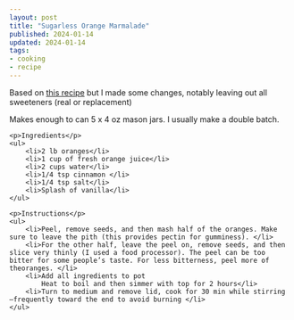 ```yaml
---
layout: post
title: "Sugarless Orange Marmalade"
published: 2024-01-14
updated: 2024-01-14
tags: 
- cooking
- recipe
---
```

<section>
	<p>
		Based on <a href="https://sugarfreelondoner.com/sugar-free-orange-marmalade-recipe-keto/#h-how-to-make-keto-orange-marmalade">this recipe</a> but I made some changes, notably leaving out all sweeteners (real or replacement)
	</p>
	<p>Makes enough to can 5 x 4 oz mason jars. I usually make a double batch.</p>

	<p>Ingredients</p>
	<ul>
		<li>2 lb oranges</li>
		<li>1 cup of fresh orange juice</li>
		<li>2 cups water</li>
		<li>1/4 tsp cinnamon </li>
		<li>1/4 tsp salt</li>
		<li>Splash of vanilla</li>
	</ul>

	<p>Instructions</p>
	<ul>
		<li>Peel, remove seeds, and then mash half of the oranges. Make sure to leave the pith (this provides pectin for gumminess). </li>
		<li>For the other half, leave the peel on, remove seeds, and then slice very thinly (I used a food processor). The peel can be too bitter for some people’s taste. For less bitterness, peel more of theoranges. </li>
		<li>Add all ingredients to pot
			Heat to boil and then simmer with top for 2 hours</li>
		<li>Turn to medium and remove lid, cook for 30 min while stirring —frequently toward the end to avoid burning </li>
	</ul>
</section>
